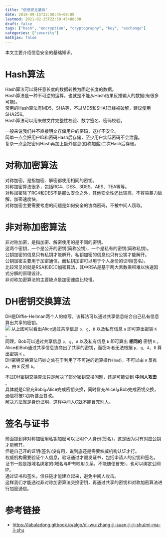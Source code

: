 ```yaml
---
title: "信息安全基础"
date: 2018-09-15T22:50:45+08:00
lastmod: 2021-02-25T22:50:45+08:00
draft: false
tags: ["hash", "encryption", "cryptography", "key", "exchange"]
categories: ["security"]
mathjax: false
---
```


本文主要介绍信息安全的基础知识。  
<!--more-->

# Hash算法
Hash算法可以将任意长度的数据转换为固定长度的数据。  
Hash算法是一种不可逆的运算，也就是不能从Hash结果反推输入的数据(有很多可能)。  
常用的Hash算法有MD5，SHA等，不过MD5和SHA1已经被破解，建议使用SHA256。  
Hash算法可以用来做文件完整性校验、数字签名、密码校验。  

一般来说我们并不直接明文存储用户的密码，这样不安全。  
简单一点会把用户ID和密码Hash后存储，至少用户实际密码不会泄露。  
复杂一点会把密码Hash再加上额外信息(俗称加盐)二次Hash后存储。  

# 对称加密算法
对称加密，是指加密、解密都使用相同的密钥。  
对称加密算法很多，包括RC4、DES、3DES、AES、TEA等等。  
对称加密除了RC4和DES不是那么安全之外，其他安全性还比较高，不容易暴力破解，加密速度快。  
对称加密主要需要考虑的问题是如何安全的协商密码，不被中间人窃取。  

# 非对称加密算法
非对称加密，是指加密、解密使用的是不同的密钥。  
这两个密钥，一个是公开的密钥(简称公钥)，一个是私有的密钥(简称私钥)。  
公钥加密的信息只有私钥才能解开，私钥加密的信息也只有公钥才能解开。  
公钥加密主要用于加密通信，而私钥加密可以用于个人身份的证明(签名)。  
比较常见的就是RSA和ECC加密算法，其中RSA是基于两大素数乘积难以快速因式分解的原理设计。  
非对称加密算法的主要缺点是加密速度比较慢。  

# DH密钥交换算法
DH是Diffie-Hellman两个人的缩写，该算法可以通过共享信息结合自己私有信息算出共享的密钥。  
![](https://i.loli.net/2020/03/03/oc25RZSk7dK4lsM.png)
从上图可以看出Alice通过共享信息 `p, g, B` 以及私有信息 `a` 即可算出密钥 `K` 。  
同理，Bob可以通过共享信息 `p, g, A` 以及私有信息 `b` 即可算出 **相同的** 密钥 `K` 。  
Alice和Bob通过共享信息协商出了共享的密钥，而窃听者无法根据 `p, g, A, B` 算出密钥 `K` 。  
DH密钥交换算法巧妙之处在于利用了不可逆的运算操作(`mod`)，不可以由 `A` 反推 `a`，由 `B` 反推 `b`。  

不过DH密钥交换算法只是解决了部分密钥交换问题，还是可能受到 **中间人攻击** 。  
具体就是C冒充Bob与Alice完成密钥交换，同时冒充Alice与Bob完成密钥交换，通信将被C窃听甚至篡改。  
解决方法就是身份证明，这样中间人C就不能冒充别人。  

# 签名与证书
前面提到非对称加密用私钥加密可以证明个人身份(签名)，这是因为只有对应公钥才能解开。  
但是自己开的证明(签名)没有用，说到底还是需要权威机构认证才行。  
权威机构需要验证个人信息，验证通过才颁发证书，包括申请人的公钥和签名。  
证书一般是跟域名绑定的(域名与IP有映射关系，不能随便冒充)，也可以绑定公网IP。  
通过证书和签名，信任链才能建立起来，避免中间人攻击。  
这样我们才能通过非对称加密算法交换密钥，再通过共享的密钥和对称加密算法进行加密通信。  

# 参考链接
- https://labuladong.gitbook.io/algo/di-wu-zhang-ji-suan-ji-ji-shu/mi-ma-ji-shu
